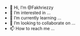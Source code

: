 - 👋 Hi, I’m @Fakhriezzy
- 👀 I’m interested in ...
- 🌱 I’m currently learning ...
- 💞️ I’m looking to collaborate on ...
- 📫 How to reach me ...

<!---
Fakhriezzy/Fakhriezzy is a ✨ special ✨ repository because its `README.md` (this file) appears on your GitHub profile.
You can click the Preview link to take a look at your changes.
--->
